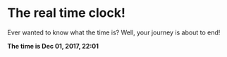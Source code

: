 # The real time clock!

Ever wanted to know what the time is? Well, your journey is about to end!

**The time is Dec 01, 2017, 22:01**